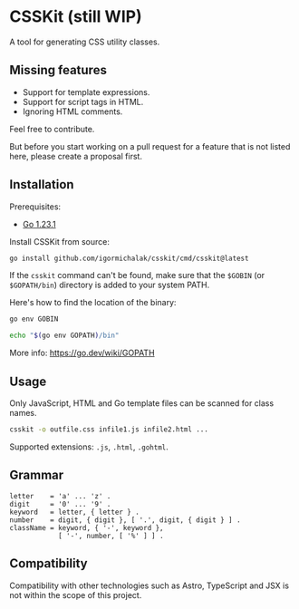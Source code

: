 # CSSKit (still WIP)

A tool for generating CSS utility classes.

## Missing features

- Support for template expressions.
- Support for script tags in HTML.
- Ignoring HTML comments.

Feel free to contribute.

But before you start working on a pull request 
for a feature that is not listed here, 
please create a proposal first.

## Installation

Prerequisites:
- [Go 1.23.1](https://go.dev/doc/install)

Install CSSKit from source:

```bash
go install github.com/igormichalak/csskit/cmd/csskit@latest
```

If the `csskit` command can't be found, make sure that the `$GOBIN` (or `$GOPATH/bin`) directory is added to your system PATH.

Here's how to find the location of the binary:
```bash
go env GOBIN
```
```bash
echo "$(go env GOPATH)/bin"
```

More info: https://go.dev/wiki/GOPATH

## Usage

Only JavaScript, HTML and Go template files can be scanned for class names.

```bash
csskit -o outfile.css infile1.js infile2.html ...
```

Supported extensions: `.js`, `.html`, `.gohtml`.

## Grammar

```ebnf
letter    = 'a' ... 'z' .
digit     = '0' ... '9' .
keyword   = letter, { letter } .
number    = digit, { digit }, [ '.', digit, { digit } ] .
className = keyword, { '-', keyword },
            [ '-', number, [ '%' ] ] .
```

## Compatibility

Compatibility with other technologies such as Astro, 
TypeScript and JSX is not within the scope of this project.
